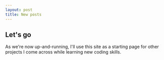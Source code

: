 ```yaml
---
layout: post
title: New posts
---
```


## Let's go
As we're now up-and-running, I'll use this site as a starting page for other projects I come across while learning new coding skills.
